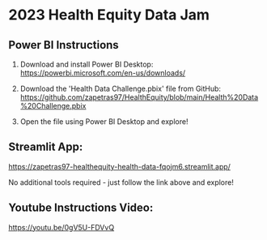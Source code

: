 ﻿# 2023 Health Equity Data Jam

## Power BI Instructions

1. Download and install Power BI Desktop: https://powerbi.microsoft.com/en-us/downloads/

2. Download the 'Health Data Challenge.pbix' file from GitHub: https://github.com/zapetras97/HealthEquity/blob/main/Health%20Data%20Challenge.pbix

3. Open the file using Power BI Desktop and explore!

## Streamlit App:

https://zapetras97-healthequity-health-data-fqojm6.streamlit.app/

No additional tools required - just follow the link above and explore!

## Youtube Instructions Video:

https://youtu.be/0gV5U-FDVvQ






